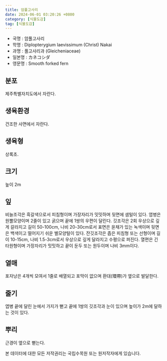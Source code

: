 ```yaml
---
title: 암풀고사리
date: 2024-06-01 03:20:26 +0800
category: [식물도감]
tag: [식물도감]
---
```




- 국명 : 암풀고사리
- 학명 : Diplopterygium laevissimum (Christ) Nakai
- 과명 : 풀고사리과 (Gleicheniaceae)
- 일본명 : カネコシダ
- 영문명 : Smooth forked fern


## 분포
제주특별자치도에서 자란다.
## 생육환경
건조한 사면에서 자란다.
## 생육형
상록초.
## 크기
높이 2m
## 잎
비늘조각은 흑갈색으로서 피침형이며 가장자리가 밋밋하며 뒷면에 샘털이 있다. 엽병은 원뿔모양이며 2줄이 있고 굵으며 끝에 1쌍의 우편이 달린다. 깃조각은 2회 우상으로 깊게 갈라지고 길이 50-100cm, 나비 20-30cm로서 표면은 윤채가 있는 녹색이며 뒷면은 백색이고 떨어지기 쉬운 별모양털이 있다. 잔깃조각은 좁은 피침형 또는 선형이며 길이 10-15cm, 나비 1.5-3cm로서 우상으로 깊게 달라지고 수평으로 퍼진다. 열편은 긴 타원형이며 가장자리가 밋밋하고 끝이 둔두 또는 원두이며 나비 3mm이다.
## 열매
포자낭은 4개씩 모여서 1줄로 배열되고 포막이 없으며 환대(環帶)가 옆으로 발달한다.
## 줄기
엽병 끝에 달린 눈에서 가지가 뻗고 끝에 1쌍의 깃조각과 눈이 있으며 높이가 2m에 달하는 것이 있다.
## 뿌리
근경이 옆으로 뻗는다.






본 데이터에 대한 모든 저작권리는 국립수목원 또는 원저작자에게 있습니다.
